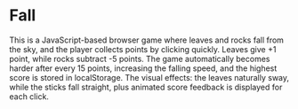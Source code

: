 <h1>Fall</h1>

This is a JavaScript-based browser game where leaves and rocks fall from the sky, and the player collects points by clicking quickly. Leaves give +1 point, while rocks subtract -5 points. The game automatically becomes harder after every 15 points, increasing the falling speed, and the highest score is stored in localStorage. The visual effects: the leaves naturally sway, while the sticks fall straight, plus animated score feedback is displayed for each click.
